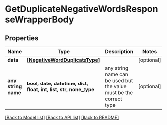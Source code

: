 # GetDuplicateNegativeWordsResponseWrapperBody


## Properties
Name | Type | Description | Notes
------------ | ------------- | ------------- | -------------
**data** | [**[NegativeWordDuplicateType]**](NegativeWordDuplicateType.md) |  | [optional] 
**any string name** | **bool, date, datetime, dict, float, int, list, str, none_type** | any string name can be used but the value must be the correct type | [optional]

[[Back to Model list]](../README.md#documentation-for-models) [[Back to API list]](../README.md#documentation-for-api-endpoints) [[Back to README]](../README.md)


